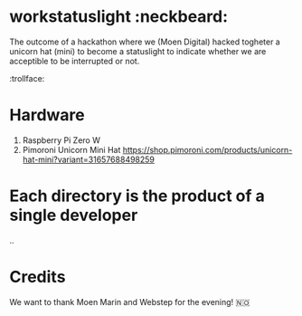 # workstatuslight :neckbeard:

The outcome of a hackathon where we (Moen Digital) hacked togheter a unicorn hat (mini) to become a statuslight to indicate whether we are acceptible to be interrupted or not.

:trollface:

# Hardware

1. Raspberry Pi Zero W
2. Pimoroni Unicorn Mini Hat https://shop.pimoroni.com/products/unicorn-hat-mini?variant=31657688498259

# Each directory is the product of a single developer

..


# Credits

We want to thank Moen Marin and Webstep for the evening!
🇳🇴
